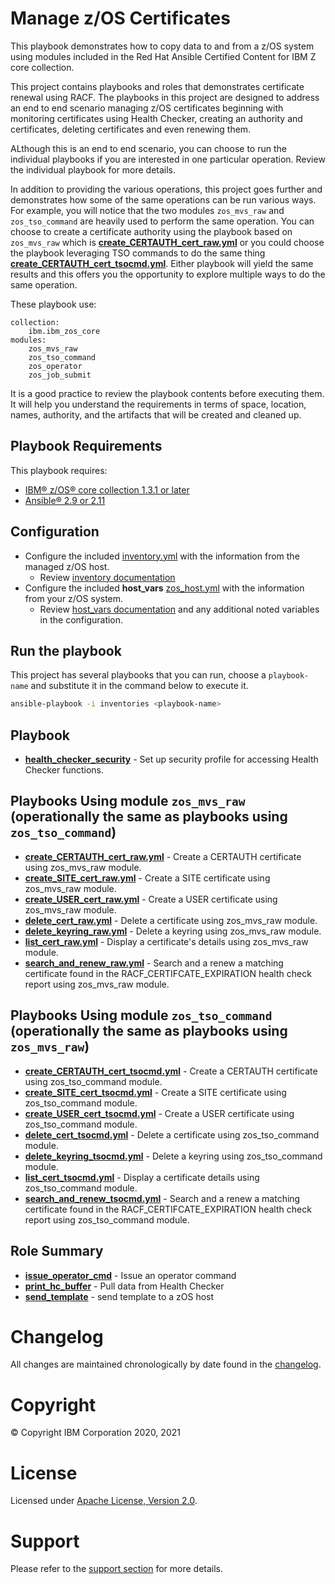 # Manage z/OS Certificates

This playbook demonstrates how to copy data to and from a z/OS system using modules included in the Red Hat Ansible Certified Content for IBM Z core collection.

This project contains playbooks and roles that demonstrates certificate renewal
using RACF. The playbooks in this project are designed to address an end to end
scenario managing z/OS certificates beginning with monitoring certificates using
Health Checker, creating an authority and certificates, deleting certificates
and even renewing them.

ALthough this is an end to end scenario, you can choose to run the individual
playbooks if you are interested in one particular operation. Review the individual
playbook for more details.

In addition to providing the various operations, this project goes further and
demonstrates how some of the same operations can be run various ways. For example,
you will notice that the two modules `zos_mvs_raw` and `zos_tso_command` are
heavily used to perform the same operation. You can choose to create a certificate
authority using the playbook based on `zos_mvs_raw` which is
[**create_CERTAUTH_cert_raw.yml**](create_CERTAUTH_cert_raw.yml) or you could
choose the playbook leveraging TSO commands to do the same thing
[**create_CERTAUTH_cert_tsocmd.yml**](create_CERTAUTH_cert_tsocmd.yml). Either
playbook will yield the same results and this offers you the opportunity to
explore multiple ways to do the same operation.

These playbook use:

    collection:
        ibm.ibm_zos_core
    modules:
        zos_mvs_raw
        zos_tso_command
        zos_operator
        zos_job_submit

It is a good practice to review the playbook contents before executing them.
It will help you understand the requirements in terms of space, location, names,
authority, and the artifacts that will be created and cleaned up.

## Playbook Requirements
This playbook requires:

- [IBM® z/OS® core collection 1.3.1 or later](https://galaxy.ansible.com/ibm/ibm_zos_core)
- [Ansible® 2.9 or 2.11](https://docs.ansible.com/ansible/latest/installation_guide/intro_installation.html)

## Configuration
- Configure the included [inventory.yml](inventories/inventory.yml) with the
  information from the managed z/OS host.
  - Review [inventory documentation](../docs/share/zos_core/configure_inventory.md)
- Configure the included **host_vars** [zos_host.yml](inventories/host_vars/zos_host.yml)
  with the information from your z/OS system.
  - Review [host_vars documentation](../../docs/share/zos_core/configure_host_vars.md)
    and any additional noted variables in the configuration.

## Run the playbook
This project has several playbooks that you can run, choose a `playbook-name`
and substitute it in the command below to execute it.

```bash
ansible-playbook -i inventories <playbook-name>
```

## Playbook
- [**health_checker_security**](health_checker_security.yml) - Set up security profile for accessing Health Checker functions.

## Playbooks Using module `zos_mvs_raw` (operationally the same as playbooks using `zos_tso_command`)
- [**create_CERTAUTH_cert_raw.yml**](create_CERTAUTH_cert_raw.yml) - Create a CERTAUTH certificate using zos_mvs_raw module.
- [**create_SITE_cert_raw.yml**](create_SITE_cert_raw.yml) - Create a SITE certificate using zos_mvs_raw module.
- [**create_USER_cert_raw.yml**](create_USER_cert_raw.yml) - Create a USER certificate using zos_mvs_raw module.
- [**delete_cert_raw.yml**](delete_cert_raw.yml) - Delete a certificate using zos_mvs_raw module.
- [**delete_keyring_raw.yml**](delete_keyring_raw.yml) - Delete a keyring using zos_mvs_raw module.
- [**list_cert_raw.yml**](list_cert_raw.yml) - Display a certificate's details using zos_mvs_raw module.
- [**search_and_renew_raw.yml**](search_and_renew_raw.yml) - Search and a renew a matching certificate found in the RACF_CERTIFCATE_EXPIRATION health check report using zos_mvs_raw module.

## Playbooks Using module `zos_tso_command` (operationally the same as playbooks using `zos_mvs_raw`)
- [**create_CERTAUTH_cert_tsocmd.yml**](create_CERTAUTH_cert_tsocmd.yml) - Create a CERTAUTH certificate using zos_tso_command module.
- [**create_SITE_cert_tsocmd.yml**](create_SITE_cert_tsocmd.yml) - Create a SITE certificate using zos_tso_command module.
- [**create_USER_cert_tsocmd.yml**](create_USER_cert_tsocmd.yml) - Create a USER certificate using zos_tso_command module.
- [**delete_cert_tsocmd.yml**](delete_cert_tsocmd.yml) - Delete a certificate using zos_tso_command module.
- [**delete_keyring_tsocmd.yml**](delete_keyring_tsocmd.yml) - Delete a keyring using zos_tso_command module.
- [**list_cert_tsocmd.yml**](list_cert_tsocmd.yml) - Display a certificate details using zos_tso_command module.
- [**search_and_renew_tsocmd.yml**](search_and_renew_tsocmd.yml) - Search and a renew a matching certificate found in the RACF_CERTIFCATE_EXPIRATION health check report using zos_tso_command module.

## Role Summary
- [**issue_operator_cmd**](roles/issue_operator_cmd/README.md) - Issue an operator command
- [**print_hc_buffer**](roles/print_hc_buffer/README.md) - Pull data from Health Checker
- [**send_template**](roles/send_template/README.md) - send template to a zOS host

# Changelog
All changes are maintained chronologically by date found in the
[changelog](changelog.yml).

# Copyright
© Copyright IBM Corporation 2020, 2021

# License
Licensed under [Apache License,
Version 2.0](https://opensource.org/licenses/Apache-2.0).

# Support
Please refer to the [support section](../../../README.md#support) for more
details.